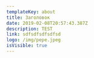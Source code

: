 ```yaml
---
templateKey: about
title: Заголовок
date: 2019-02-08T20:57:43.387Z
description: TEST
link: sdfsdfsdfsdfsd
logo: /img/pepe.jpeg
isVisible: true
---
```


